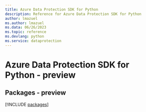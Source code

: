 ```yaml
---
title: Azure Data Protection SDK for Python
description: Reference for Azure Data Protection SDK for Python
author: lmazuel
ms.author: lmazuel
ms.data: 06/26/2023
ms.topic: reference
ms.devlang: python
ms.service: dataprotection
---
```

# Azure Data Protection SDK for Python - preview
## Packages - preview
[!INCLUDE [packages](data-protection-index.md)]
